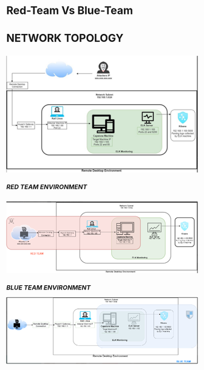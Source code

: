 # Red-Team Vs Blue-Team

# **NETWORK TOPOLOGY**

![network-topology](https://github.com/FRobertAllen/Red-Team-Vs-Blue-Team/blob/main/Images/network-topology.PNG)
-----------------------------------------------------------------------------------------------------------------
### *RED TEAM ENVIRONMENT*
![Red-Team](https://github.com/FRobertAllen/Red-Team-Vs-Blue-Team/blob/main/Images/Red-Team.PNG)
-----------------------------------------------------------------------------------------------------------------
### *BLUE TEAM ENVIRONMENT*
![Blue-Team](https://github.com/FRobertAllen/Red-Team-Vs-Blue-Team/blob/main/Images/Blue-Team.PNG)
